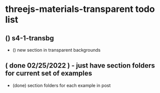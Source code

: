 # threejs-materials-transparent todo list

## () s4-1-transbg
* () new section in transparent backgrounds

## ( done 02/25/2022 ) - just have section folders for current set of examples
* (done) section folders for each example in post
